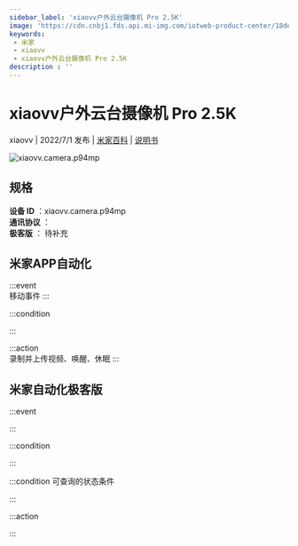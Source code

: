 ```yaml
---
sidebar_label: 'xiaovv户外云台摄像机 Pro 2.5K'
image: 'https://cdn.cnbj1.fds.api.mi-img.com/iotweb-product-center/18de68eb075a180ea8b9cca3752d23ec_1647423470998.png?GalaxyAccessKeyId=AKVGLQWBOVIRQ3XLEW&Expires=9223372036854775807&Signature=sdVXhM3y7rumnzj+Nl+3kdNdA+U='
keywords: 
 - 米家
 - xiaovv
 - xiaovv户外云台摄像机 Pro 2.5K
description : ''
---
```

# xiaovv户外云台摄像机 Pro 2.5K

xiaovv | 2022/7/1 发布 | [米家百科](https://home.mi.com/webapp/content/baike/product/index.html?model=xiaovv.camera.p94mp) | [说明书](https://home.mi.com/views/introduction.html?model=xiaovv.camera.p94mp&region=cn)

![xiaovv.camera.p94mp](https://cdn.cnbj1.fds.api.mi-img.com/iotweb-product-center/18de68eb075a180ea8b9cca3752d23ec_1647423470998.png?GalaxyAccessKeyId=AKVGLQWBOVIRQ3XLEW&Expires=9223372036854775807&Signature=sdVXhM3y7rumnzj+Nl+3kdNdA+U=)

## 规格  
> 
**设备 ID** ：xiaovv.camera.p94mp  
**通讯协议** ：  
**极客版**  ： 待补充 


## 米家APP自动化  

:::event  
移动事件
:::

:::condition  

:::

:::action   
录制并上传视频、唤醒、休眠
:::

## 米家自动化极客版  

:::event  

:::

:::condition  

:::

:::condition 可查询的状态条件  

:::

:::action  

:::

        
